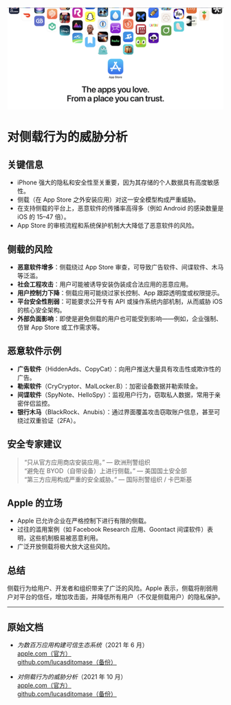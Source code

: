 ![Banner](../assets/banner.png)  

# 对侧载行为的威胁分析  

## 关键信息  

- iPhone 强大的隐私和安全性至关重要，因为其存储的个人数据具有高度敏感性。  
- 侧载（在 App Store 之外安装应用）对这一安全模型构成严重威胁。  
- 在支持侧载的平台上，恶意软件的传播率高得多（例如 Android 的感染数量是 iOS 的 15–47 倍）。  
- App Store 的审核流程和系统保护机制大大降低了恶意软件的风险。  

## 侧载的风险  

- **恶意软件增多**：侧载绕过 App Store 审查，可导致广告软件、间谍软件、木马等泛滥。  
- **社会工程攻击**：用户可能被诱导安装伪装成合法应用的恶意应用。  
- **用户控制力下降**：侧载应用可能绕过家长控制、App 跟踪透明度或权限提示。  
- **平台安全性削弱**：可能要求公开专有 API 或操作系统内部机制，从而威胁 iOS 的核心安全架构。  
- **外部负面影响**：即使是避免侧载的用户也可能受到影响——例如，企业强制、仿冒 App Store 或工作需求等。  

## 恶意软件示例  

- **广告软件**（HiddenAds、CopyCat）：向用户推送大量具有攻击性或欺诈性的广告。  
- **勒索软件**（CryCryptor、MalLocker.B）：加密设备数据并勒索赎金。  
- **间谍软件**（SpyNote、HelloSpy）：监视用户行为，窃取私人数据，常用于亲密伴侣监控。  
- **银行木马**（BlackRock、Anubis）：通过界面覆盖攻击窃取账户信息，甚至可绕过双重验证（2FA）。  

## 安全专家建议  

> “只从官方应用商店安装应用。” — 欧洲刑警组织  
> “避免在 BYOD（自带设备）上进行侧载。” — 美国国土安全部  
> “第三方应用构成严重的安全威胁。” — 国际刑警组织 / 卡巴斯基  

## Apple 的立场  

- Apple 已允许企业在严格控制下进行有限的侧载。  
- 过往的滥用案例（如 Facebook Research 应用、Goontact 间谍软件）表明，这些机制极易被恶意利用。  
- 广泛开放侧载将极大放大这些风险。  

## 总结  

侧载行为给用户、开发者和组织带来了广泛的风险。Apple 表示，侧载将削弱用户对平台的信任，增加攻击面，并降低所有用户（不仅是侧载用户）的隐私保护。  

---  

## 原始文档  

- *为数百万应用构建可信生态系统*（2021 年 6 月）  
  [apple.com（官方）](https://www.apple.com/privacy/docs/Building_a_Trusted_Ecosystem_for_Millions_of_Apps.pdf)  
  [github.com/lucasditomase（备份）](https://github.com/lucasditomase/app-restrictions/blob/main/summary.pdf)  

- *对侧载行为的威胁分析*（2021 年 10 月）  
  [apple.com（官方）](https://www.apple.com/privacy/docs/Building_a_Trusted_Ecosystem_for_Millions_of_Apps_A_Threat_Analysis_of_Sideloading.pdf)  
  [github.com/lucasditomase（备份）](https://github.com/lucasditomase/app-restrictions/blob/main/threat-analysis.pdf)  
